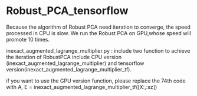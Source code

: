 # Robust_PCA_tensorflow
Because the algorithm of Robust PCA need iteration to converge, the speed processed in CPU is slow. We run the Robust PCA on GPU,whose speed will promote 10 times.

inexact_augmented_lagrange_multiplier.py : include two function to achieve the iteration of RobustPCA include CPU version (inexact_augmented_lagrange_multiplier) and tensorflow version(inexact_augmented_lagrange_multiplier_tf).

if you want to use the GPU version function, please replace the 74th code with   A, E = inexact_augmented_lagrange_multiplier_tf([X:,:sz])
